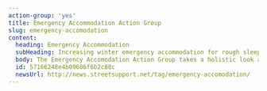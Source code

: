 ```yaml
---
action-group: 'yes'
title: Emergency Accommodation Action Group
slug: emergency-accomodation
content:
  heading: Emergency Accommodation
  subHeading: Increasing winter emergency accommodation for rough sleepers
  body: The Emergency Accomodation Action Group takes a holistic look at temporary provision of accomodation in the city, including winter night shelters, and move-on accomocation. The initial focus is on creating a set of minimum standards as a guide for new emergency accommodation.
  id: 57166248e4b09686f6b2c88c
  newsUrl: http://news.streetsupport.net/tag/emergency-accomodation/
---
```


